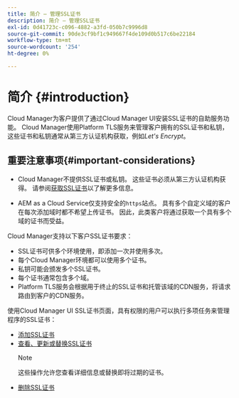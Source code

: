 ```yaml
---
title: 简介 — 管理SSL证书
description: 简介 — 管理SSL证书
exl-id: 0d41723c-c096-4882-a3fd-050b7c9996d8
source-git-commit: 90de3cf9bf1c949667f4de109d0b517c6be22184
workflow-type: tm+mt
source-wordcount: '254'
ht-degree: 0%

---
```


# 简介 {#introduction}

Cloud Manager为客户提供了通过Cloud Manager UI安装SSL证书的自助服务功能。 Cloud Manager使用Platform TLS服务来管理客户拥有的SSL证书和私钥，这些证书和私钥通常从第三方认证机构获取，例如&#x200B;*Let&#39;s Encrypt*。

## 重要注意事项{#important-considerations}


* Cloud Manager不提供SSL证书或私钥。 这些证书必须从第三方认证机构获得。 请参阅[获取SSL证书](/help/implementing/cloud-manager/managing-ssl-certifications/get-ssl-certificate.md)以了解更多信息。

* AEM as a Cloud Service仅支持安全的`https`站点。 具有多个自定义域的客户在每次添加域时都不希望上传证书。 因此，此类客户将通过获取一个具有多个域的证书而受益。

Cloud Manager支持以下客户SSL证书要求：

* SSL证书可供多个环境使用，即添加一次并使用多次。
* 每个Cloud Manager环境都可以使用多个证书。
* 私钥可能会颁发多个SSL证书。
* 每个证书通常包含多个域。
* Platform TLS服务会根据用于终止的SSL证书和托管该域的CDN服务，将请求路由到客户的CDN服务。

使用Cloud Manager UI SSL证书页面，具有权限的用户可以执行多项任务来管理程序的SSL证书：

* [添加SSL证书](/help/implementing/cloud-manager/managing-ssl-certifications/add-ssl-certificate.md)
* [查看、更新或替换SSL证书](/help/implementing/cloud-manager/managing-ssl-certifications/view-update-replace-ssl-certificate.md)
   >[!NOTE]
   >这些操作允许您查看详细信息或替换即将过期的证书。
* [删除SSL证书](/help/implementing/cloud-manager/managing-ssl-certifications/delete-ssl-certificate.md)

